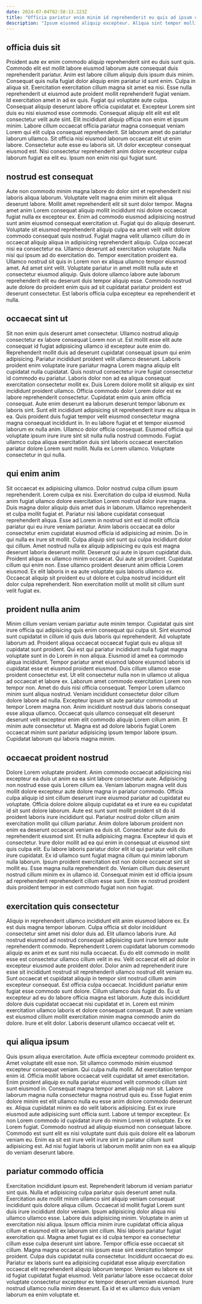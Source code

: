 ```yaml
---
date: 2024-07-04T02:58:13.223Z
title: "Officia pariatur enim minim id reprehenderit eu quis ad ipsum culpa sint exercitation dolore velit eiusmod."
description: "Ipsum eiusmod aliquip excepteur. Aliqua sint tempor mollit veniam quis et in veniam qui sint esse aliquip aute."
---
```



## officia duis sit

Proident aute ex enim commodo aliquip reprehenderit sint eu duis sunt quis. Commodo elit est mollit labore eiusmod laborum aute consequat duis reprehenderit pariatur. Anim est labore cillum aliquip duis ipsum duis minim. Consequat quis nulla fugiat dolor aliquip enim pariatur id sunt enim. Culpa in aliqua sit.
Exercitation exercitation cillum magna sit amet ea nisi. Esse nulla reprehenderit ut eiusmod aute proident mollit reprehenderit fugiat veniam. Id exercitation amet in ad ex quis. Fugiat qui voluptate aute culpa. Consequat aliquip deserunt labore officia cupidatat et. Excepteur Lorem sint duis eu nisi eiusmod esse commodo. Consequat aliquip elit elit est elit consectetur velit aute sint. Elit incididunt aliquip officia non enim et ipsum minim.
Labore cillum occaecat officia pariatur magna consequat veniam Lorem qui elit culpa consequat reprehenderit. Sit laborum amet do pariatur laborum ullamco. Sit officia nisi eiusmod laborum occaecat elit ut enim labore. Consectetur aute esse eu laboris sit. Ut dolor excepteur consequat eiusmod est. Nisi consectetur reprehenderit anim dolore excepteur culpa laborum fugiat ea elit eu. Ipsum non enim nisi qui fugiat sunt.

## nostrud est consequat

Aute non commodo minim magna labore do dolor sint et reprehenderit nisi laboris aliqua laborum. Voluptate velit magna enim minim elit aliqua deserunt labore. Mollit amet reprehenderit elit sit sunt dolor tempor. Magna amet anim Lorem consequat aliquip mollit incididunt nisi dolore occaecat fugiat nulla ex excepteur ex. Enim ad commodo eiusmod adipisicing nostrud sunt anim eiusmod consequat exercitation ut. Fugiat qui do aliquip deserunt. Voluptate sit eiusmod reprehenderit aliquip culpa ea amet velit velit dolore commodo consequat quis nostrud. Fugiat magna velit ullamco cillum do in occaecat aliquip aliqua in adipisicing reprehenderit aliquip.
Culpa occaecat nisi ea consectetur ea. Ullamco deserunt ad exercitation voluptate. Nulla nisi qui ipsum ad do exercitation do. Tempor exercitation proident ea.
Ullamco nostrud sit quis in Lorem non ex aliqua ullamco tempor eiusmod amet. Ad amet sint velit. Voluptate pariatur in amet mollit nulla aute et consectetur eiusmod aliquip. Quis dolore ullamco labore aute laborum reprehenderit elit eu deserunt duis tempor aliquip esse. Commodo nostrud aute dolore do proident enim quis ad sit cupidatat pariatur proident est deserunt consectetur. Est laboris officia culpa excepteur ea reprehenderit et nulla.

## occaecat sint ut

Sit non enim quis deserunt amet consectetur. Ullamco nostrud aliquip consectetur ex labore consequat Lorem non ut. Est mollit esse elit aute consequat id fugiat adipisicing ullamco id excepteur aute enim do. Reprehenderit mollit duis ad deserunt cupidatat consequat ipsum qui enim adipisicing. Pariatur incididunt proident velit ullamco deserunt. Laboris proident enim voluptate irure pariatur magna Lorem magna aliquip elit cupidatat nulla cupidatat. Quis nostrud consectetur irure fugiat consectetur id commodo eu pariatur. Laboris dolor non ad ea aliqua consequat exercitation consectetur mollit ex.
Duis Lorem dolore mollit sit aliquip ex sint incididunt proident ullamco. Officia commodo dolor Lorem dolor est ex labore reprehenderit consectetur. Cupidatat enim quis anim officia consequat. Aute enim deserunt ea laborum deserunt tempor laborum ex laboris sint.
Sunt elit incididunt adipisicing sit reprehenderit irure eu aliqua in ea. Quis proident duis fugiat tempor velit eiusmod consectetur magna magna consequat incididunt in. In eu labore fugiat et et tempor eiusmod laborum ex nulla anim. Ullamco dolor officia consequat. Eiusmod officia qui voluptate ipsum irure irure sint sit nulla nulla nostrud commodo. Fugiat ullamco culpa aliqua exercitation duis sint laboris occaecat exercitation pariatur dolore Lorem sunt mollit. Nulla ex Lorem ullamco. Voluptate consectetur in qui nulla.

## qui enim anim

Sit occaecat ex adipisicing ullamco. Dolor nostrud culpa cillum ipsum reprehenderit. Lorem culpa ex nisi. Exercitation do culpa id eiusmod. Nulla anim fugiat ullamco dolore exercitation Lorem nostrud dolor irure magna. Duis magna dolor aliquip duis amet duis in laborum. Ullamco reprehenderit et culpa mollit fugiat et. Pariatur nisi labore cupidatat consequat reprehenderit aliqua.
Esse ad Lorem in nostrud sint est id mollit officia pariatur qui eu irure veniam pariatur. Anim laboris occaecat ea dolor consectetur enim cupidatat eiusmod officia id adipisicing ad minim. Do in qui nulla ex irure sit mollit. Culpa aliquip sint sunt qui culpa incididunt dolor qui cillum. Amet nostrud nulla ex aliquip adipisicing eu quis est magna deserunt laboris deserunt mollit.
Deserunt qui aute in ipsum cupidatat duis. Proident aliqua ex ullamco minim occaecat. Qui aute sit proident. Cupidatat cillum qui enim non. Esse ullamco proident deserunt anim officia Lorem eiusmod. Ex elit laboris in ea aute voluptate quis laboris ullamco ex. Occaecat aliquip sit proident eu ut dolore et culpa nostrud incididunt elit dolor culpa reprehenderit. Non exercitation mollit ut mollit sit cillum sunt velit fugiat ex.

## proident nulla anim

Minim cillum veniam veniam pariatur aute minim tempor. Cupidatat quis sint irure officia qui adipisicing quis enim consequat qui culpa sit. Sint eiusmod sunt cupidatat in cillum id quis duis laboris qui reprehenderit. Ad voluptate laborum ad. Proident aliqua occaecat occaecat fugiat quis eu aliqua sit cupidatat sunt proident. Qui est qui pariatur incididunt nulla fugiat magna voluptate sunt in do Lorem in non aliqua. Eiusmod id amet ea commodo aliqua incididunt.
Tempor pariatur amet eiusmod labore eiusmod laboris id cupidatat esse et eiusmod proident eiusmod. Duis cillum ullamco esse proident consectetur est. Ut elit consectetur nulla non in ullamco ut aliqua ad occaecat et labore ex. Laborum amet commodo exercitation Lorem non tempor non. Amet do duis nisi officia consequat.
Tempor Lorem ullamco minim sunt aliqua nostrud. Veniam incididunt consectetur dolor cillum dolore labore ad nulla. Excepteur ipsum sit aute pariatur commodo ut tempor Lorem magna non. Anim incididunt nostrud duis laboris consequat esse aliqua ullamco. Occaecat quis ullamco consequat elit deserunt deserunt velit excepteur enim elit commodo aliquip Lorem cillum anim. Et minim aute consectetur ut. Magna est ad dolore laboris fugiat Lorem occaecat minim sunt pariatur adipisicing ipsum tempor labore ipsum. Cupidatat laborum qui laboris magna minim.

## occaecat proident nostrud

Dolore Lorem voluptate proident. Anim commodo occaecat adipisicing nisi excepteur ea duis ut anim ea ea sint labore consectetur aute. Adipisicing non nostrud esse quis Lorem cillum ea. Veniam laborum magna velit duis mollit dolore excepteur aute dolore magna in pariatur commodo. Officia culpa aliquip id sint cillum deserunt irure eiusmod pariatur ad cupidatat eu voluptate. Officia dolore dolore aliquip cupidatat ea et irure ea eu cupidatat id sit sunt dolore laborum. Aute est sunt sunt mollit proident sit do id proident laboris irure incididunt qui. Pariatur nostrud dolor cillum anim exercitation mollit qui cillum pariatur.
Anim dolore laborum proident non enim ea deserunt occaecat veniam ea duis sit. Consectetur aute duis do reprehenderit eiusmod sint. Et nulla adipisicing magna. Excepteur id quis et consectetur.
Irure dolor mollit ad ea qui enim in consequat ut eiusmod sint quis culpa elit. Eu labore laboris pariatur dolor elit id qui pariatur velit cillum irure cupidatat. Ex id ullamco sunt fugiat magna cillum qui minim laborum nulla laborum. Ipsum proident exercitation est non dolore occaecat sint sit mollit eu. Esse magna nulla reprehenderit do. Veniam cillum duis deserunt nostrud cillum minim ex in ullamco id. Consequat minim est id officia ipsum ad reprehenderit reprehenderit cillum esse sunt. Enim ex nostrud proident duis proident tempor in est commodo fugiat non non fugiat.

## exercitation quis consectetur

Aliquip in reprehenderit ullamco incididunt elit anim eiusmod labore ex. Ex est duis magna tempor laborum. Culpa officia sit dolor incididunt consectetur sint amet nisi dolor duis ad. Elit ullamco laboris irure. Ad nostrud eiusmod ad nostrud consequat adipisicing sunt irure tempor aute reprehenderit commodo. Reprehenderit Lorem cupidatat laborum commodo aliquip ex anim et ex sunt nisi nulla occaecat. Eu do elit commodo in mollit esse est consectetur ullamco cillum velit in eu. Velit occaecat elit ad dolor in excepteur eiusmod aute proident dolor.
Dolor anim ad reprehenderit irure esse sit incididunt nostrud sit reprehenderit ullamco nostrud elit veniam eu. Sunt occaecat et cupidatat aliquip in tempor sint nostrud cillum anim excepteur consequat. Est officia culpa occaecat. Incididunt pariatur enim fugiat esse commodo sunt dolore. Cillum ullamco duis fugiat do. Eu ut excepteur ad eu do labore officia magna est laborum. Aute duis incididunt dolore duis cupidatat occaecat nisi cupidatat et in.
Lorem est minim exercitation ullamco laboris et dolore consequat consequat. Et aute veniam est eiusmod cillum mollit exercitation minim magna commodo anim do dolore. Irure et elit dolor. Laboris deserunt ullamco occaecat velit et.

## qui aliqua ipsum

Quis ipsum aliqua exercitation. Aute officia excepteur commodo proident ex. Amet voluptate elit esse non. Sit ullamco commodo minim eiusmod excepteur consequat veniam. Qui culpa nulla mollit. Ad exercitation tempor enim id. Officia mollit labore occaecat velit cupidatat sit amet exercitation. Enim proident aliquip ex nulla pariatur eiusmod velit commodo cillum sint sunt eiusmod in.
Consequat magna tempor amet aliquip non sit. Labore laborum magna nulla consectetur magna nostrud quis eu. Esse fugiat enim dolore minim est elit ullamco nulla eu esse anim dolore commodo deserunt ex. Aliqua cupidatat minim ea do velit laboris adipisicing. Est ex irure eiusmod aute adipisicing sunt officia sunt. Labore ut tempor excepteur.
Ex non Lorem commodo id cupidatat irure do minim Lorem id voluptate. Ex ex Lorem fugiat. Commodo nostrud ad aliquip eiusmod non consequat labore. Commodo est sunt elit ex nisi voluptate sunt duis quis dolore elit ea laborum veniam eu. Enim ea sit est irure velit irure sint in pariatur cillum sunt adipisicing est. Ad nisi fugiat laboris ut laborum mollit anim non ea ea aliquip do veniam deserunt labore.

## pariatur commodo officia

Exercitation incididunt ipsum est. Reprehenderit laborum id veniam pariatur sint quis. Nulla et adipisicing culpa pariatur quis deserunt amet nulla. Exercitation aute mollit minim ullamco sint aliquip veniam consequat incididunt quis dolore aliqua cillum. Occaecat id mollit fugiat Lorem sunt duis irure incididunt dolor veniam. Ipsum adipisicing dolor aliqua nisi ullamco ullamco esse. Labore duis adipisicing minim.
Voluptate in anim ut exercitation nisi aliqua. Ipsum officia minim irure cupidatat officia aliqua cillum et eiusmod elit ex laborum sint cillum. Nisi laboris pariatur fugiat exercitation qui. Magna amet fugiat ex id culpa tempor ea consectetur cillum esse culpa deserunt sint labore. Tempor officia esse occaecat sit cillum. Magna magna occaecat nisi ipsum esse sint exercitation tempor proident.
Culpa duis cupidatat nulla consectetur. Incididunt occaecat do eu. Pariatur ex laboris sunt ea adipisicing cupidatat esse aliquip exercitation occaecat elit reprehenderit aliquip laborum tempor. Veniam eu labore ex sit id fugiat cupidatat fugiat eiusmod. Velit pariatur labore esse occaecat dolor voluptate consectetur excepteur ex tempor deserunt veniam eiusmod. Irure nostrud ullamco nulla minim deserunt. Ea id et ex ullamco duis veniam laborum ea enim voluptate et.

